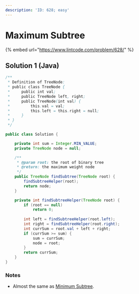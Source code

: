 ```yaml
---
description: 'ID: 628; easy'
---
```


# Maximum Subtree

{% embed url="https://www.lintcode.com/problem/628/" %}

## Solution 1 \(Java\)

```java
/**
 * Definition of TreeNode:
 * public class TreeNode {
 *     public int val;
 *     public TreeNode left, right;
 *     public TreeNode(int val) {
 *         this.val = val;
 *         this.left = this.right = null;
 *     }
 * }
 */

public class Solution {

    private int sum = Integer.MIN_VALUE;
    private TreeNode node = null;

    /**
     * @param root: the root of binary tree
     * @return: the maximum weight node
     */
    public TreeNode findSubtree(TreeNode root) {
        findSubtreeHelper(root);
        return node;
    }

    private int findSubtreeHelper(TreeNode root) {
        if (root == null)
            return 0;
        
        int left = findSubtreeHelper(root.left);
        int right = findSubtreeHelper(root.right);
        int currSum = root.val + left + right;
        if (currSum >= sum) {
            sum = currSum;
            node = root;
        }
        return currSum;
    }
}
```

### Notes

* Almost the same as [Minimum Subtree](minimum-subtree.md).

